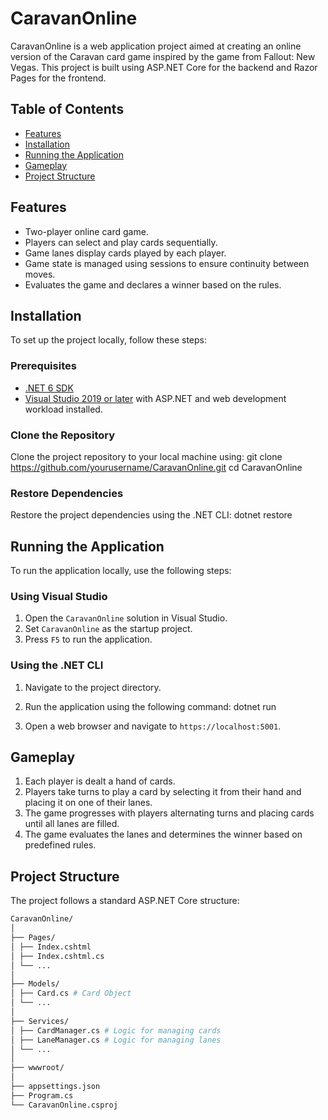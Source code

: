 # CaravanOnline

CaravanOnline is a web application project aimed at creating an online version of the Caravan card game inspired by the game from Fallout: New Vegas. This project is built using ASP.NET Core for the backend and Razor Pages for the frontend.

## Table of Contents
- [Features](#features)
- [Installation](#installation)
- [Running the Application](#running-the-application)
- [Gameplay](#gameplay)
- [Project Structure](#project-structure)

## Features
- Two-player online card game.
- Players can select and play cards sequentially.
- Game lanes display cards played by each player.
- Game state is managed using sessions to ensure continuity between moves.
- Evaluates the game and declares a winner based on the rules.

## Installation
To set up the project locally, follow these steps:

### Prerequisites
- [.NET 6 SDK](https://dotnet.microsoft.com/en-us/download/dotnet/6.0)
- [Visual Studio 2019 or later](https://visualstudio.microsoft.com/) with ASP.NET and web development workload installed.

### Clone the Repository
Clone the project repository to your local machine using:
git clone https://github.com/yourusername/CaravanOnline.git
cd CaravanOnline

### Restore Dependencies
Restore the project dependencies using the .NET CLI:
dotnet restore

## Running the Application
To run the application locally, use the following steps:

### Using Visual Studio
1. Open the `CaravanOnline` solution in Visual Studio.
2. Set `CaravanOnline` as the startup project.
3. Press `F5` to run the application.

### Using the .NET CLI
1. Navigate to the project directory.
2. Run the application using the following command:
dotnet run

3. Open a web browser and navigate to `https://localhost:5001`.

## Gameplay
1. Each player is dealt a hand of cards.
2. Players take turns to play a card by selecting it from their hand and placing it on one of their lanes.
3. The game progresses with players alternating turns and placing cards until all lanes are filled.
4. The game evaluates the lanes and determines the winner based on predefined rules.

## Project Structure
The project follows a standard ASP.NET Core structure:
```bash
CaravanOnline/
│
├── Pages/
│ ├── Index.cshtml
│ ├── Index.cshtml.cs 
│ └── ...
│
├── Models/
│ ├── Card.cs # Card Object
│ └── ...
│
├── Services/
│ ├── CardManager.cs # Logic for managing cards
│ ├── LaneManager.cs # Logic for managing lanes
│ └── ...
│
├── wwwroot/ 
│
├── appsettings.json 
├── Program.cs 
└── CaravanOnline.csproj 
```

